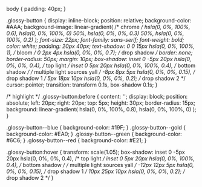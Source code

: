 body {
  padding: 40px;
}

.glossy-button {
  display: inline-block;
  position: relative;
  background-color: #AAA;
  background-image: linear-gradient( /* chrome */
    hsla(0, 0%, 100%, 0.6), hsla(0, 0%, 100%, 0) 50%,
    hsla(0, 0%, 0%, 0.3) 50%, hsla(0, 0%, 100%, 0.2)
  );
  font-size: 22px;
  font-family: sans-serif;
  font-weight: bold;
  color: white;
  padding: 20px 40px;
  text-shadow:
    0 0 15px hsla(0, 0%, 100%, 1), /* bloom */
    0 2px 4px hsla(0, 0%, 0%, 0.7); /* drop shadow */
  border: none;
  border-radius: 50px;
  margin: 10px;
  box-shadow:
    inset 0 -5px 20px hsla(0, 0%, 0%, 0.4), /* top light */
    inset 0 5px 20px hsla(0, 0%, 100%, 0.4), /* bottom shadow */
    /* multiple light sources yall */
    -8px 8px 5px hsla(0, 0%, 0%, 0.15), /* drop shadow 1 */
    5px 18px 10px hsla(0, 0%, 0%, 0.2); /* drop shadow 2 */
  cursor: pointer;
  transition: transform 0.1s, box-shadow 0.1s;
}

/* highlight */
.glossy-button:before {
  content: '';
  display: block;
  position: absolute;
  left: 20px;
  right: 20px;
  top: 5px;
  height: 30px;
  border-radius: 15px;
  background: linear-gradient(
    hsla(0, 0%, 100%, 0.8), hsla(0, 0%, 100%, 0) );
}

.glossy-button--blue { background-color: #19F; }
.glossy-button--gold { background-color: #EA0; }
.glossy-button--green { background-color: #6C6; }
.glossy-button--red { background-color: #E21; }

.glossy-button:hover {
  transform: scale(1.05);
  box-shadow:
    inset 0 -5px 20px hsla(0, 0%, 0%, 0.4), /* top light */
    inset 0 5px 20px hsla(0, 0%, 100%, 0.4), /* bottom shadow */
    /* multiple light sources yall */
    -12px 12px 5px hsla(0, 0%, 0%, 0.15), /* drop shadow 1 */
    10px 25px 10px hsla(0, 0%, 0%, 0.2); /* drop shadow 2 */
}